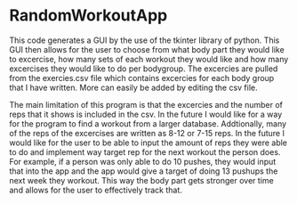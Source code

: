 # RandomWorkoutApp

This code generates a GUI by the use of the tkinter library of python. This GUI then allows for the user to choose from what body part they would like to excercise, how many
sets of each workout they would like and how many excercises they would like to do per bodygroup. The excercies are pulled from the exercies.csv file which contains excercies
for each body group that I have written. More can easily be added by editing the csv file. 

The main limitation of this program is that the excercies and the number of reps that it shows is included in the csv. In the future I would like for a way for the program to 
find a workout from a larger database. Addtionally, many of the reps of the excercises are written as 8-12 or 7-15 reps. In the future I would like for the user to be able to input
the amount of reps they were able to do and implement way target rep for the next workout the person does. For example, if a person was only able to do 10 pushes, they would input
that into the app and the app would give a target of doing 13 pushups the next week they workout. This way the body part gets stronger over time and allows for the user to 
effectively track that.
